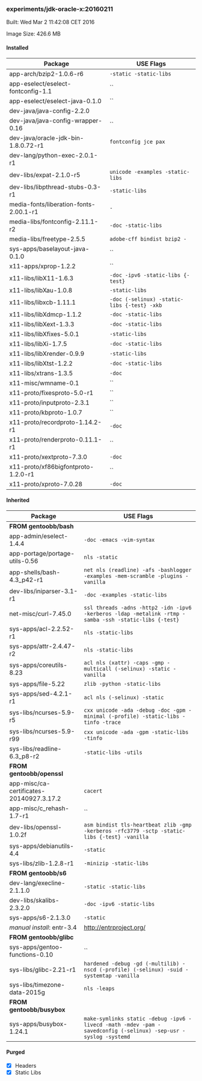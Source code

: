 ### experiments/jdk-oracle-x:20160211
Built: Wed Mar  2 11:42:08 CET 2016

Image Size: 426.6 MB
#### Installed
Package | USE Flags
--------|----------
app-arch/bzip2-1.0.6-r6 | `-static -static-libs`
app-eselect/eselect-fontconfig-1.1 | ``
app-eselect/eselect-java-0.1.0 | ``
dev-java/java-config-2.2.0 | ` `
dev-java/java-config-wrapper-0.16 | ``
dev-java/oracle-jdk-bin-1.8.0.72-r1 | `fontconfig jce pax`
dev-lang/python-exec-2.0.1-r1 | ` `
dev-libs/expat-2.1.0-r5 | `unicode -examples -static-libs`
dev-libs/libpthread-stubs-0.3-r1 | `-static-libs`
media-fonts/liberation-fonts-2.00.1-r1 | `-`
media-libs/fontconfig-2.11.1-r2 | `-doc -static-libs`
media-libs/freetype-2.5.5 | `adobe-cff bindist bzip2 -`
sys-apps/baselayout-java-0.1.0 | ``
x11-apps/xprop-1.2.2 | ``
x11-libs/libX11-1.6.3 | `-doc -ipv6 -static-libs {-test}`
x11-libs/libXau-1.0.8 | `-static-libs`
x11-libs/libxcb-1.11.1 | `-doc (-selinux) -static-libs {-test} -xkb`
x11-libs/libXdmcp-1.1.2 | `-doc -static-libs`
x11-libs/libXext-1.3.3 | `-doc -static-libs`
x11-libs/libXfixes-5.0.1 | `-static-libs`
x11-libs/libXi-1.7.5 | `-doc -static-libs`
x11-libs/libXrender-0.9.9 | `-static-libs`
x11-libs/libXtst-1.2.2 | `-doc -static-libs`
x11-libs/xtrans-1.3.5 | `-doc`
x11-misc/wmname-0.1 | ``
x11-proto/fixesproto-5.0-r1 | ``
x11-proto/inputproto-2.3.1 | ``
x11-proto/kbproto-1.0.7 | ``
x11-proto/recordproto-1.14.2-r1 | `-doc`
x11-proto/renderproto-0.11.1-r1 | ``
x11-proto/xextproto-7.3.0 | `-doc`
x11-proto/xf86bigfontproto-1.2.0-r1 | ``
x11-proto/xproto-7.0.28 | `-doc`
#### Inherited
Package | USE Flags
--------|----------
**FROM gentoobb/bash** |
app-admin/eselect-1.4.4 | `-doc -emacs -vim-syntax`
app-portage/portage-utils-0.56 | `nls -static`
app-shells/bash-4.3_p42-r1 | `net nls (readline) -afs -bashlogger -examples -mem-scramble -plugins -vanilla`
dev-libs/iniparser-3.1-r1 | `-doc -examples -static-libs`
net-misc/curl-7.45.0 | `ssl threads -adns -http2 -idn -ipv6 -kerberos -ldap -metalink -rtmp -samba -ssh -static-libs {-test}`
sys-apps/acl-2.2.52-r1 | `nls -static-libs`
sys-apps/attr-2.4.47-r2 | `nls -static-libs`
sys-apps/coreutils-8.23 | `acl nls (xattr) -caps -gmp -multicall (-selinux) -static -vanilla`
sys-apps/file-5.22 | `zlib -python -static-libs`
sys-apps/sed-4.2.1-r1 | `acl nls (-selinux) -static`
sys-libs/ncurses-5.9-r5 | `cxx unicode -ada -debug -doc -gpm -minimal (-profile) -static-libs -tinfo -trace`
sys-libs/ncurses-5.9-r99 | `cxx unicode -ada -gpm -static-libs -tinfo`
sys-libs/readline-6.3_p8-r2 | `-static-libs -utils`
**FROM gentoobb/openssl** |
app-misc/ca-certificates-20140927.3.17.2 | `cacert`
app-misc/c_rehash-1.7-r1 | ``
dev-libs/openssl-1.0.2f | `asm bindist tls-heartbeat zlib -gmp -kerberos -rfc3779 -sctp -static-libs {-test} -vanilla`
sys-apps/debianutils-4.4 | `-static`
sys-libs/zlib-1.2.8-r1 | `-minizip -static-libs`
**FROM gentoobb/s6** |
dev-lang/execline-2.1.1.0 | `-static -static-libs`
dev-libs/skalibs-2.3.2.0 | `-doc -ipv6 -static-libs`
sys-apps/s6-2.1.3.0 | `-static`
*manual install*: entr-3.4 | http://entrproject.org/
**FROM gentoobb/glibc** |
sys-apps/gentoo-functions-0.10 | ``
sys-libs/glibc-2.21-r1 | `hardened -debug -gd (-multilib) -nscd (-profile) (-selinux) -suid -systemtap -vanilla`
sys-libs/timezone-data-2015g | `nls -leaps`
**FROM gentoobb/busybox** |
sys-apps/busybox-1.24.1 | `make-symlinks static -debug -ipv6 -livecd -math -mdev -pam -savedconfig (-selinux) -sep-usr -syslog -systemd`
#### Purged
- [x] Headers
- [x] Static Libs
